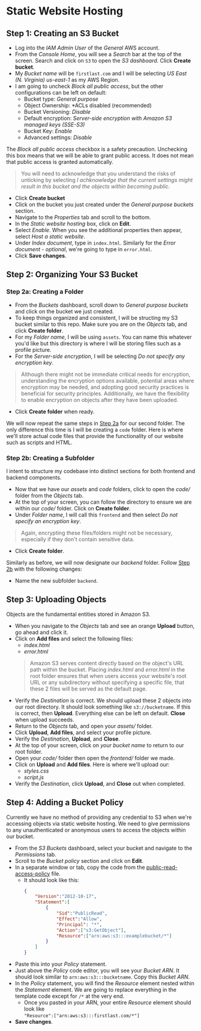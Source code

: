 # Static Website Hosting

## Step 1: Creating an S3 Bucket
- Log into the *IAM Admin User* of the *General* AWS account.
- From the *Console Home*, you will see a *Search* bar at the top of the screen. Search and click on `S3` to open the *S3 dashboard*. Click **Create bucket**.
- My *Bucket name* will be `firstlast.com` and I will be selecting *US East (N. Virginia) us-east-1* as my AWS Region.
- I am going to uncheck *Block all public access*, but the other configurations can be left on default:
  - Bucket type: *General purpose*
  - Object Ownership: *ACLs disabled (recommended)
  - Bucket Versioning: *Disable*
  - Default encryption: *Server-side encryption with Amazon S3 managed keys (SSE-S3)*
  - Bucket Key: *Enable*
  - Advanced settings: *Disable*

The *Block all public access* checkbox is a safety precaution. Unchecking this box means that we will be able to grant public access. It does not mean that public access is granted automatically.
> You will need to acknowledge that you understand the risks of unticking by selecting *I achknowledge that the current settings might result in this bucket and the objects within becoming public.*
- Click **Create bucket**
- Click on the bucket you just created under the *General purpose buckets* section.
- Navigate to the *Properties* tab and scroll to the bottom.
- In the *Static website hosting* box, click on **Edit**.
- Select *Enable*. When you see the additional properties then appear, select *Host a static website*.
- Under *Index document*, type in `index.html`. Similarly for the *Error document - optional*, we're going to type in `error.html`.
- Click **Save changes**.

## Step 2: Organizing Your S3 Bucket
### Step 2a: Creating a Folder
- From the *Buckets* dashboard, scroll down to *General purpose buckets* and click on the bucket we just created.
- To keep things organized and consistent, I will be structing my S3 bucket similar to this repo. Make sure you are on the *Objects* tab, and click **Create folder**.
- For my *Folder name*, I will be using `assets`. You can name this whatever you'd like but this directory is where I will be storing files such as a profile picture.
- For the *Server-side encryption*, I will be selecting *Do not specify any encryption key*.
> Although there might not be immediate critical needs for encryption, understanding the encryption options available, potential areas where encryption may be needed, and adopting good security practices is beneficial for security principles. Additionally, we have the flexibility to enable encryption on objects after they have been uploaded.
- Click **Create folder** when ready.

We will now repeat the same steps in [Step 2a](#step-2a-creating-a-folder) for our second folder. The only difference this time is I will be creating a `code` folder. Here is where we'll store actual code files that provide the functionality of our website such as scripts and HTML.

### Step 2b: Creating a Subfolder
I intent to structure my codebase into distinct sections for both frontend and backend components.
- Now that we have our *assets* and *code* folders, click to open the *code/* folder from the *Objects* tab.
- At the top of your screen, you can follow the directory to ensure we are within our *code/* folder. Click on **Create folder**.
- Under *Folder name*, I will call this `frontend` and then select *Do not specify an encryption key*.
> Again, encrypting these files/folders might not be necessary, especially if they don't contain sensitive data.
- Click **Create folder**.

Similarly as before, we will now designate our *backend* folder. Follow [Step 2b](#step-2b-creating-a-subfolder) with the following changes:
- Name the new subfolder `backend`.

## Step 3: Uploading Objects
Objects are the fundamental entities stored in Amazon S3.
- When you navigate to the *Objects* tab and see an orange **Upload** button, go ahead and click it.
- Click on **Add files** and select the following files:
  - *index.html*
  - *error.html*
  > Amazon S3 serves content directly based on the object's URL path within the bucket. Placing *index.html* and *error.html* in the root folder ensures that when users access your website's root URL or any subdirectory without specifying a specific file, that these 2 files will be served as the default page.
- Verify the *Destination* is correct. We should upload these 2 objects into our root directory. It should look something like `s3://bucketname`. If this is correct, then **Upload**. Everything else can be left on default. **Close** when upload succeeds.
- Return to the *Objects* tab, and open your *assets/* folder.
- Click **Upload**, **Add files**, and select your profile picture.
- Verify the *Destination*, **Upload**, and **Close**.
- At the top of your screen, click on *your bucket name* to return to our root folder.
- Open your *code/* folder then open the *frontend/* folder we made.
- Click on **Upload** and **Add files**. Here is where we'll upload our:
  - *styles.css*
  - *script.js*
- Verify the *Destination*, click **Upload**, and **Close** out when completed.

## Step 4: Adding a Bucket Policy
Currently we have no method of providing any credential to S3 when we're accessing objects via static website hosting. We need to give permissions to any unauthenticated or anonymous users to access the objects within our bucket.

- From the *S3 Buckets* dashboard, select your bucket and navigate to the *Permissions* tab.
- Scroll to the *Bucket policy* section and click on **Edit**.
- In a separate window or tab, copy the code from the [public-read-access-policy](../../Code/backend/public-read-access-policy.json) file.
  - It should look like this:
      ```json
      {
          "Version":"2012-10-17",
          "Statement":[
              {
                  "Sid":"PublicRead",
                  "Effect":"Allow",
                  "Principal": "*",
                  "Action":["s3:GetObject"],
                  "Resource":["arn:aws:s3:::examplebucket/*"]
              }
          ]
      }
      ```
- Paste this into your *Policy* statement.
- Just above the *Policy* code editor, you will see your *Bucket ARN*. It should look similar to `arn:aws:s3:::bucketname`. Copy this *Bucket ARN*.
- In the *Policy* statement, you will find the *Resource* element nested within the *Statement* element. We are going to replace everything in the template code except for `/*` at the very end.
  - Once you pasted in your ARN, your entire *Resource* element should look like<br>
  `"Resource":["arn:aws:s3:::firstlast.com/*"]`
- **Save changes**.
